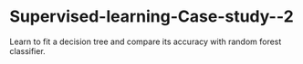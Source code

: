 # Supervised-learning-Case-study--2
Learn to fit a decision tree and compare its accuracy with random forest classifier.

